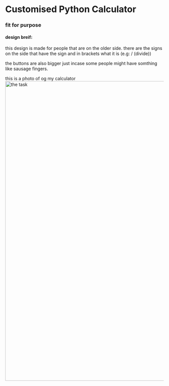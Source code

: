 # Customised Python Calculator
### fit for purpose

#### design breif:
this design is made for people that are on the older side.
there are the signs on the side that have the sign and in brackets what it is
(e.g: / (divide))

the buttons are also bigger just incase some people might have somthing like sausage fingers.


this is a photo of og my calculator
<a href="task"><image src="" title="the task" width=950>


